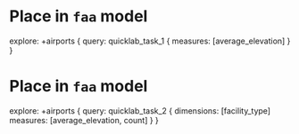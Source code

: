 # Place in `faa` model

explore: +airports {
query: quicklab_task_1 {
measures: [average_elevation]
}
}

# Place in `faa` model

explore: +airports {
query: quicklab_task_2 {
dimensions: [facility_type]
measures: [average_elevation, count]
}
}
